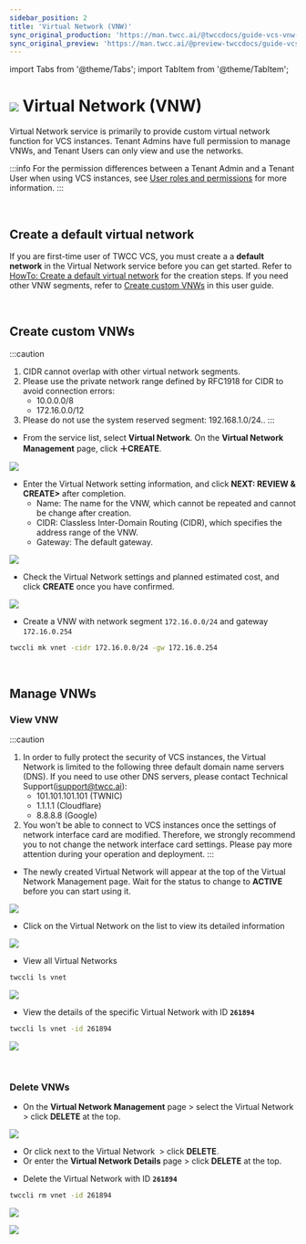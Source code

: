 ```yaml
---
sidebar_position: 2
title: 'Virtual Network (VNW)'
sync_original_production: 'https://man.twcc.ai/@twccdocs/guide-vcs-vnw-en'
sync_original_preview: 'https://man.twcc.ai/@preview-twccdocs/guide-vcs-vnw-en'
---
```


import Tabs from '@theme/Tabs';
import TabItem from '@theme/TabItem';

# ![](https://cos.twcc.ai/SYS-MANUAL/uploads/upload_c7ecced96f77b12664677d4cef97a3cc.png) Virtual Network (VNW)

Virtual Network service is primarily to provide custom virtual network function for VCS instances. Tenant Admins have full permission to manage VNWs, and Tenant Users can only view and use the networks.

:::info
For the permission differences between a Tenant Admin and a Tenant User when using VCS instances, see [<ins>User roles and permissions</ins>](https://man.twcc.ai/@twccdocs/role-main-en/https%3A%2F%2Fman.twcc.ai%2F%40twccdocs%2Frole-compute-en#虛擬運算服務) for more information.
:::


<br/>


## Create a default virtual network

If you are first-time user of TWCC VCS, you must create a a **default network** in the Virtual Network service before you can get started. Refer to [<ins>HowTo: Create a default virtual network</ins>](https://man.twcc.ai/@twccdocs/howto-vnw-create-default-network-en) for the creation steps. If you need other VNW segments, refer to [<ins>Create custom VNWs</ins>](#建立自訂虛擬網路) in this user guide.


<br/>


## Create custom VNWs

:::caution
1. CIDR cannot overlap with other virtual network segments.
2. Please use the private network range defined by RFC1918 for CIDR to avoid connection errors:
    - 10.0.0.0/8
    - 172.16.0.0/12
3. Please do not use the system reserved segment: 192.168.1.0/24..
:::


<Tabs>

<TabItem value="TWCC Portal" label="TWCC Portal">

* From the service list, select **Virtual Network**. On the **Virtual Network Management** page, click **＋CREATE**.


![](https://cos.twcc.ai/SYS-MANUAL/uploads/upload_b81c1fed1db661d9721d6c9725e447bb.png)


* Enter the Virtual Network setting information, and click **NEXT: REVIEW & CREATE>** after completion.
    * Name: The name for the VNW, which cannot be repeated and cannot be change after creation.
    * CIDR: Classless Inter-Domain Routing (CIDR), which specifies the address range of the VNW.
    * Gateway: The default gateway.


![](https://cos.twcc.ai/SYS-MANUAL/uploads/upload_f994e06a33baac5cbfa0a62497495d96.png)


* Check the Virtual Network settings and planned estimated cost, and click **CREATE** once you have confirmed.

![](https://cos.twcc.ai/SYS-MANUAL/uploads/upload_6755c7670a9ff7809c1508fea511a383.png)



</TabItem>

<TabItem value="TWCC CLI" label="TWCC CLI">


- Create a VNW with network segment `172.16.0.0/24` and gateway `172.16.0.254`
```bash
twccli mk vnet -cidr 172.16.0.0/24 -gw 172.16.0.254
```
</TabItem>

</Tabs>


<br/>



## Manage VNWs


### View VNW


:::caution
1. In order to fully protect the security of VCS instances, the Virtual Network is limited to the following three default domain name servers (DNS). If you need to use other DNS servers, please contact Technical Support(isupport@twcc.ai):
    - 101.101.101.101 (TWNIC)
    - 1.1.1.1 (Cloudflare)
    - 8.8.8.8 (Google)
2. You won't be able to connect to VCS instances once the settings of network interface card are modified. Therefore, we strongly recommend you to not change the network interface card settings. Please pay more attention during your operation and deployment.
:::

<Tabs>

<TabItem value="TWCC Portal" label="TWCC Portal">

* The newly created Virtual Network will appear at the top of the Virtual Network Management page. Wait for the status to change to **ACTIVE** before you can start using it.

![](https://cos.twcc.ai/SYS-MANUAL/uploads/upload_47d279d7929ab66b7d9634c91df2e81c.png)


* Click on the Virtual Network on the list to view its detailed information

![](https://cos.twcc.ai/SYS-MANUAL/uploads/upload_d7b73695e028c76f0c10c59c472d587a.png)

</TabItem>

<TabItem value="TWCC CLI" label="TWCC CLI">

- View all Virtual Networks
```bash
twccli ls vnet
```
![](https://cos.twcc.ai/SYS-MANUAL/uploads/upload_22c4fb8cc6f57701ebd4ea204cf24dd3.png)

- View the details of the specific Virtual Network with ID **`261894`**
```bash
twccli ls vnet -id 261894
```
![](https://cos.twcc.ai/SYS-MANUAL/uploads/upload_e50cd7936738b7be4055b0212adf4d21.png)

</TabItem>

</Tabs>


<br/>


### Delete VNWs


<Tabs>

<TabItem value="TWCC Portal" label="TWCC Portal">

* On the **Virtual Network Management** page > select the Virtual Network > click **DELETE** at the top.


![](https://cos.twcc.ai/SYS-MANUAL/uploads/upload_741928dd481b2f582e7dc3ddc9329fba.png)


- Or click <i class="fa fa-ellipsis-v fa-20" aria-hidden="true"></i> next to the Virtual Network &nbsp;> click **DELETE**.
- Or enter the **Virtual Network Details** page > click **DELETE** at the top.


</TabItem>

<TabItem value="TWCC CLI" label="TWCC CLI">


- Delete the Virtual Network with ID **`261894`**
```bash
twccli rm vnet -id 261894
```
![](https://cos.twcc.ai/SYS-MANUAL/uploads/upload_0c4cfd1922b2c8d9e112138bd119b29d.png)


![](https://cos.twcc.ai/SYS-MANUAL/uploads/upload_f0d90990195ff56580020b195dd744be.png)

</TabItem>

</Tabs>